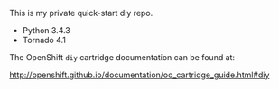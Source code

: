This is my private quick-start diy repo. 

* Python 3.4.3
* Tornado 4.1


The OpenShift `diy` cartridge documentation can be found at:

http://openshift.github.io/documentation/oo_cartridge_guide.html#diy
